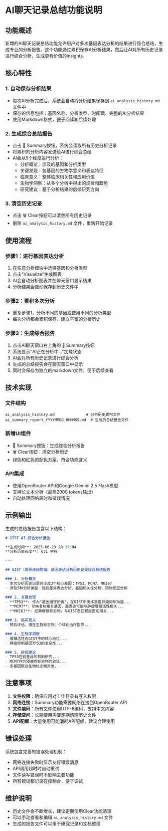 # AI聊天记录总结功能说明

## 功能概述

新增的AI聊天记录总结功能允许用户对多次基因表达分析的结果进行综合总结，生成专业的分析报告。这个功能通过累积保存AI分析结果，然后让AI对所有历史记录进行综合分析，生成更有价值的insights。

## 核心特性

### 1. 自动保存分析结果
- 每次AI分析完成后，系统会自动将分析结果保存到 `ai_analysis_history.md` 文件中
- 保存的信息包括：基因名称、分析类型、时间戳、完整的AI分析结果
- 使用Markdown格式，便于阅读和后续处理

### 2. 生成综合总结报告 
- 点击 📄 Summary按钮，系统会读取所有历史分析记录
- 将累积的分析内容发送给AI进行综合总结
- AI会从5个维度进行分析：
  - 分析概览：涉及的基因和分析类型
  - 关键发现：各基因的生物学意义和表达特征
  - 临床意义：整体临床相关性和应用价值
  - 生物学洞察：从多个分析中得出的规律和趋势
  - 研究建议：基于分析结果的后续研究方向

### 3. 清空历史记录
- 点击 🗑️ Clear按钮可以清空所有历史记录
- 删除 `ai_analysis_history.md` 文件，重新开始记录

## 使用流程

### 步骤1：进行基因表达分析
1. 在任意分析模块中选择基因和分析类型
2. 点击"Visualize"生成图表
3. AI会自动分析图表并在聊天窗口显示结果
4. 分析结果会自动保存到历史文件中

### 步骤2：累积多次分析
- 重复步骤1，分析不同的基因或使用不同的分析类型
- 每次分析都会累积保存，建立丰富的分析历史

### 步骤3：生成综合报告
1. 点击AI聊天窗口右上角的 📄 Summary按钮
2. 系统显示"AI正在分析中..."加载状态
3. AI会对所有历史记录进行综合分析
4. 生成的总结报告会在聊天窗口中显示
5. 同时会保存为独立的markdown文件，便于后续查看

## 技术实现

### 文件结构
```
ai_analysis_history.md              # 分析历史累积文件
ai_summary_report_YYYYMMDD_HHMMSS.md  # 生成的总结报告文件
```

### 新增UI组件
- 📄 Summary按钮：生成综合分析报告
- 🗑️ Clear按钮：清空分析历史
- 绿色和红色的配色方案，符合功能含义

### API集成
- 使用OpenRouter API和Google Gemini 2.5 Flash模型
- 支持长文本分析（最高2000 tokens输出）
- 自动处理网络超时和错误情况

## 示例输出

生成的总结报告包含以下结构：

```markdown
# GIST AI 综合分析报告

**生成时间**: 2025-06-23 20:37:04
**分析历史长度**: 631 字符

---

## GIST（胃肠道间质瘤）基因表达分析历史记录综合总结报告

### 1. 分析概览
- 本次分析历史记录共涉及3个核心基因：TP53、MCM7、MKI67
- 涉及3种分析类型：性别差异表达分析、基因相关性分析、药物反应分析

### 2. 关键发现
- **TP53**: 作为"基因组守护者"，在GIST中发挥重要肿瘤抑制功能...
- **MCM7**: DNA复制相关基因，高表达可能与肿瘤增殖活性相关...
- **MKI67**: 经典增殖标志物，与GIST恶性程度密切相关...

### 3. 临床意义
- 预后评估、潜在生物标志物、个体化治疗指导...

### 4. 生物学洞察
- 增殖活性在GIST中的核心地位...
- 肿瘤抑制基因TP53的复杂性...

### 5. 研究建议
- TP53性别差异的机制研究...
- MCM7作为侵袭性标志物的验证...
- 多基因联合生物标志物开发...
```

## 注意事项

1. **文件权限**：确保应用对工作目录有写入权限
2. **网络连接**：Summary功能需要网络连接到OpenRouter API
3. **文件编码**：所有文件使用UTF-8编码，支持中文内容
4. **存储空间**：长期使用需要定期清理历史文件
5. **API配额**：大量使用可能消耗API配额，建议合理使用

## 错误处理

系统包含完善的错误处理机制：
- 网络连接失败时显示友好错误消息
- API调用超时时自动重试
- 文件读写错误时不影响主要功能
- 所有错误都记录在控制台，便于调试

## 维护说明

- 历史文件会不断增长，建议定期使用Clear功能清理
- 可以手动查看和编辑 `ai_analysis_history.md` 文件
- 生成的报告文件可以用于研究记录和文档整理